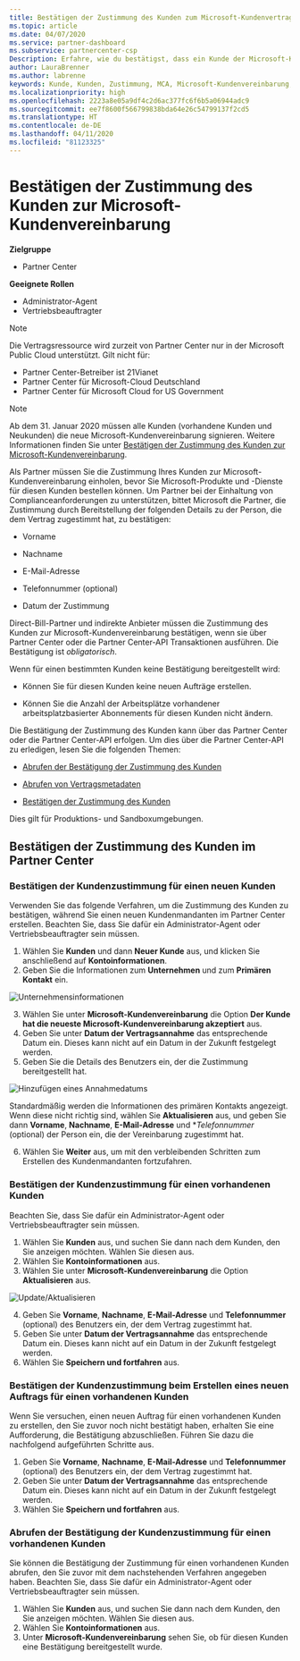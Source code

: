 ```yaml
---
title: Bestätigen der Zustimmung des Kunden zum Microsoft-Kundenvertrag | Partner Center
ms.topic: article
ms.date: 04/07/2020
ms.service: partner-dashboard
ms.subservice: partnercenter-csp
Description: Erfahre, wie du bestätigst, dass ein Kunde der Microsoft-Kundenvereinbarung zugestimmt hat. Dies kann erforderlich sein, um Microsoft-Produkte und -Dienste für Kunden zu bestellen.
author: LauraBrenner
ms.author: labrenne
keywords: Kunde, Kunden, Zustimmung, MCA, Microsoft-Kundenvereinbarung, Vorlagen für Kundenvereinbarungen
ms.localizationpriority: high
ms.openlocfilehash: 2223a8e05a9df4c2d6ac377fc6f6b5a06944adc9
ms.sourcegitcommit: ee7f8600f566799838bda64e26c54799137f2cd5
ms.translationtype: HT
ms.contentlocale: de-DE
ms.lasthandoff: 04/11/2020
ms.locfileid: "81123325"
---
```

# <a name="confirm-customer-acceptance-of-the-microsoft-customer-agreement"></a>Bestätigen der Zustimmung des Kunden zur Microsoft-Kundenvereinbarung

**Zielgruppe**
-  Partner Center

**Geeignete Rollen**

- Administrator-Agent
- Vertriebsbeauftragter

> [!NOTE]
> Die Vertragsressource wird zurzeit von Partner Center nur in der Microsoft Public Cloud unterstützt. Gilt nicht für:
> * Partner Center-Betreiber ist 21Vianet
> * Partner Center für Microsoft-Cloud Deutschland
> * Partner Center für Microsoft Cloud for US Government

>[!NOTE]
>Ab dem 31. Januar 2020 müssen alle Kunden (vorhandene Kunden und Neukunden) die neue Microsoft-Kundenvereinbarung signieren. Weitere Informationen finden Sie unter [Bestätigen der Zustimmung des Kunden zur Microsoft-Kundenvereinbarung](confirm-customer-agreement.md).

Als Partner müssen Sie die Zustimmung Ihres Kunden zur Microsoft-Kundenvereinbarung einholen, bevor Sie Microsoft-Produkte und -Dienste für diesen Kunden bestellen können. Um Partner bei der Einhaltung von Complianceanforderungen zu unterstützen, bittet Microsoft die Partner, die Zustimmung durch Bereitstellung der folgenden Details zu der Person, die dem Vertrag zugestimmt hat, zu bestätigen:

- Vorname

- Nachname

- E-Mail-Adresse

- Telefonnummer (optional)

- Datum der Zustimmung

Direct-Bill-Partner und indirekte Anbieter müssen die Zustimmung des Kunden zur Microsoft-Kundenvereinbarung bestätigen, wenn sie über Partner Center oder die Partner Center-API Transaktionen ausführen. Die Bestätigung ist *obligatorisch*.

Wenn für einen bestimmten Kunden keine Bestätigung bereitgestellt wird:

-    Können Sie für diesen Kunden keine neuen Aufträge erstellen.

-    Können Sie die Anzahl der Arbeitsplätze vorhandener arbeitsplatzbasierter Abonnements für diesen Kunden nicht ändern.

Die Bestätigung der Zustimmung des Kunden kann über das Partner Center oder die Partner Center-API erfolgen. Um dies über die Partner Center-API zu erledigen, lesen Sie die folgenden Themen: 

-   [Abrufen der Bestätigung der Zustimmung des Kunden](https://docs.microsoft.com/partner-center/develop/get-confirmation-of-customer-consent)

-   [Abrufen von Vertragsmetadaten](https://docs.microsoft.com/partner-center/develop/get-agreement-metadata)

-   [Bestätigen der Zustimmung des Kunden](https://docs.microsoft.com/partner-center/develop/confirm-customer-consent)


Dies gilt für Produktions- und Sandboxumgebungen.

## <a name="confirming-customer-acceptance-in-partner-center"></a>Bestätigen der Zustimmung des Kunden im Partner Center

### <a name="confirm-customer-acceptance-for-a-new-customer"></a>Bestätigen der Kundenzustimmung für einen neuen Kunden

Verwenden Sie das folgende Verfahren, um die Zustimmung des Kunden zu bestätigen, während Sie einen neuen Kundenmandanten im Partner Center erstellen. Beachten Sie, dass Sie dafür ein Administrator-Agent oder Vertriebsbeauftragter sein müssen.

1. Wählen Sie **Kunden** und dann **Neuer Kunde** aus, und klicken Sie anschließend auf **Kontoinformationen**.
2. Geben Sie die Informationen zum **Unternehmen** und zum **Primären Kontakt** ein.

![Unternehmensinformationen](images/mca/mca1.png)

3. Wählen Sie unter **Microsoft-Kundenvereinbarung** die Option **Der Kunde hat die neueste Microsoft-Kundenvereinbarung akzeptiert** aus.
4. Geben Sie unter **Datum der Vertragsannahme** das entsprechende Datum ein. Dieses kann nicht auf ein Datum in der Zukunft festgelegt werden.
5. Geben Sie die Details des Benutzers ein, der die Zustimmung bereitgestellt hat.

![Hinzufügen eines Annahmedatums](images/mca/MCA3.png)

Standardmäßig werden die Informationen des primären Kontakts angezeigt. Wenn diese nicht richtig sind, wählen Sie **Aktualisieren** aus, und geben Sie dann **Vorname**, **Nachname**, **E-Mail-Adresse** und **Telefonnummer* (optional) der Person ein, die der Vereinbarung zugestimmt hat.

6. Wählen Sie **Weiter** aus, um mit den verbleibenden Schritten zum Erstellen des Kundenmandanten fortzufahren.

### <a name="confirm-customer-acceptance-for-an-existing-customer"></a>Bestätigen der Kundenzustimmung für einen vorhandenen Kunden

Beachten Sie, dass Sie dafür ein Administrator-Agent oder Vertriebsbeauftragter sein müssen.

1. Wählen Sie **Kunden** aus, und suchen Sie dann nach dem Kunden, den Sie anzeigen möchten. Wählen Sie diesen aus.
2. Wählen Sie **Kontoinformationen** aus.
3. Wählen Sie unter **Microsoft-Kundenvereinbarung** die Option **Aktualisieren** aus.

![Update/Aktualisieren](images/mca/mca4.png)

4. Geben Sie **Vorname**, **Nachname**, **E-Mail-Adresse** und **Telefonnummer** (optional) des Benutzers ein, der dem Vertrag zugestimmt hat.
5. Geben Sie unter **Datum der Vertragsannahme** das entsprechende Datum ein. Dieses kann nicht auf ein Datum in der Zukunft festgelegt werden.
6. Wählen Sie **Speichern und fortfahren** aus.

### <a name="confirm-customer-acceptance-while-creating-new-order-for-an-existing-customer"></a>Bestätigen der Kundenzustimmung beim Erstellen eines neuen Auftrags für einen vorhandenen Kunden

Wenn Sie versuchen, einen neuen Auftrag für einen vorhandenen Kunden zu erstellen, den Sie zuvor noch nicht bestätigt haben, erhalten Sie eine Aufforderung, die Bestätigung abzuschließen. Führen Sie dazu die nachfolgend aufgeführten Schritte aus.

1. Geben Sie **Vorname**, **Nachname**, **E-Mail-Adresse** und **Telefonnummer** (optional) des Benutzers ein, der dem Vertrag zugestimmt hat.
2. Geben Sie unter **Datum der Vertragsannahme** das entsprechende Datum ein. Dieses kann nicht auf ein Datum in der Zukunft festgelegt werden.
3. Wählen Sie **Speichern und fortfahren** aus.

### <a name="retrieve-confirmation-of-customer-acceptance-for-an-existing-customer"></a>Abrufen der Bestätigung der Kundenzustimmung für einen vorhandenen Kunden

Sie können die Bestätigung der Zustimmung für einen vorhandenen Kunden abrufen, den Sie zuvor mit dem nachstehenden Verfahren angegeben haben. Beachten Sie, dass Sie dafür ein Administrator-Agent oder Vertriebsbeauftragter sein müssen.

1. Wählen Sie **Kunden** aus, und suchen Sie dann nach dem Kunden, den Sie anzeigen möchten. Wählen Sie diesen aus.
2. Wählen Sie **Kontoinformationen** aus.
3. Unter **Microsoft-Kundenvereinbarung** sehen Sie, ob für diesen Kunden eine Bestätigung bereitgestellt wurde.
